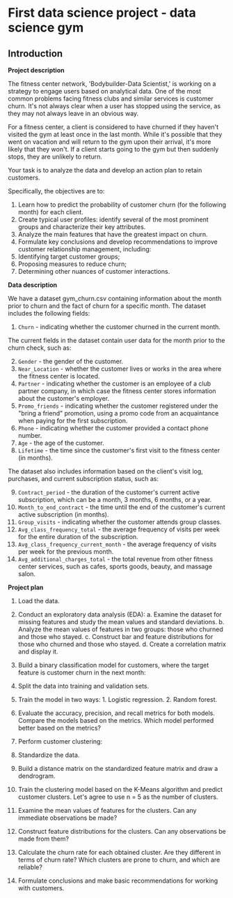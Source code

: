 # First data science project - data science gym

## Introduction

**Project description**

The fitness center network, 'Bodybuilder-Data Scientist,' is working on a strategy to engage users based on analytical data. One of the most common problems facing fitness clubs and similar services is customer churn. It's not always clear when a user has stopped using the service, as they may not always leave in an obvious way.

For a fitness center, a client is considered to have churned if they haven't visited the gym at least once in the last month. While it's possible that they went on vacation and will return to the gym upon their arrival, it's more likely that they won't. If a client starts going to the gym but then suddenly stops, they are unlikely to return.

Your task is to analyze the data and develop an action plan to retain customers.

Specifically, the objectives are to:

1. Learn how to predict the probability of customer churn (for the following month) for each client.
2. Create typical user profiles: identify several of the most prominent groups and characterize their key attributes.
3. Analyze the main features that have the greatest impact on churn.
4. Formulate key conclusions and develop recommendations to improve customer relationship management, including:
  1. Identifying target customer groups;
  2. Proposing measures to reduce churn;
  3. Determining other nuances of customer interactions.

**Data description**

We have a dataset gym_churn.csv containing information about the month prior to churn and the fact of churn for a specific month. The dataset includes the following fields:

1. `Churn` - indicating whether the customer churned in the current month.

The current fields in the dataset contain user data for the month prior to the churn check, such as:

2. `Gender` - the gender of the customer.
3. `Near_Location` - whether the customer lives or works in the area where the fitness center is located.
4. `Partner` - indicating whether the customer is an employee of a club partner company, in which case the fitness center stores information about the customer's employer.
5. `Promo_friends` - indicating whether the customer registered under the "bring a friend" promotion, using a promo code from an acquaintance when paying for the first subscription.
6. `Phone` - indicating whether the customer provided a contact phone number.
7. `Age` - the age of the customer.
8. `Lifetime` - the time since the customer's first visit to the fitness center (in months).

The dataset also includes information based on the client's visit log, purchases, and current subscription status, such as:

9. `Contract_period` - the duration of the customer's current active subscription, which can be a month, 3 months, 6 months, or a year.
10. `Month_to_end_contract` - the time until the end of the customer's current active subscription (in months).
11. `Group_visits` - indicating whether the customer attends group classes.
12. `Avg_class_frequency_total` - the average frequency of visits per week for the entire duration of the subscription.
13. `Avg_class_frequency_current_month` - the average frequency of visits per week for the previous month.
14. `Avg_additional_charges_total` - the total revenue from other fitness center services, such as cafes, sports goods, beauty, and massage salon.

**Project plan**

1. Load the data.
2. Conduct an exploratory data analysis (EDA):
  a. Examine the dataset for missing features and study the mean values and standard deviations.
  b. Analyze the mean values of features in two groups: those who churned and those who stayed.
  c. Construct bar and feature distributions for those who churned and those who stayed.
  d. Create a correlation matrix and display it.

3. Build a binary classification model for customers, where the target feature is customer churn in the next month:
  1. Split the data into training and validation sets.
  2. Train the model in two ways:
    1. Logistic regression.
    2. Random forest.
  3. Evaluate the accuracy, precision, and recall metrics for both models. Compare the models based on the metrics. Which model performed better based on the metrics?

4. Perform customer clustering:
  1. Standardize the data.
  2. Build a distance matrix on the standardized feature matrix and draw a dendrogram.
  3. Train the clustering model based on the K-Means algorithm and predict customer clusters. Let's agree to use n = 5 as the number of clusters.
  4. Examine the mean values of features for the clusters. Can any immediate observations be made?
  5. Construct feature distributions for the clusters. Can any observations be made from them?
  6. Calculate the churn rate for each obtained cluster. Are they different in terms of churn rate? Which clusters are prone to churn, and which are reliable?

5. Formulate conclusions and make basic recommendations for working with customers.
